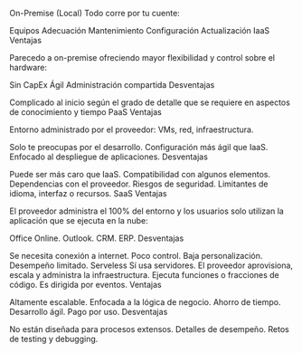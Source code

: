 On-Premise (Local)
Todo corre por tu cuente:

Equipos
Adecuación
Mantenimiento
Configuración
Actualización
IaaS
Ventajas

Parecedo a on-premise ofreciendo mayor flexibilidad y control sobre el hardware:

Sin CapEx
Ágil
Administración compartida
Desventajas

Complicado al inicio según el grado de detalle que se requiere en aspectos de conocimiento y tiempo
PaaS
Ventajas

Entorno administrado por el proveedor: VMs, red, infraestructura.

Solo te preocupas por el desarrollo.
Configuración más ágil que IaaS.
Enfocado al despliegue de aplicaciones.
Desventajas

Puede ser más caro que IaaS.
Compatibilidad con algunos elementos.
Dependencias con el proveedor.
Riesgos de seguridad.
Limitantes de idioma, interfaz o recursos.
SaaS
Ventajas

El proveedor administra el 100% del entorno y los usuarios solo utilizan la aplicación que se ejecuta en la nube:

Office Online.
Outlook.
CRM.
ERP.
Desventajas

Se necesita conexión a internet.
Poco control.
Baja personalización.
Desempeño limitado.
Serveless
Sí usa servidores.
El proveedor aprovisiona, escala y administra la infraestructura.
Ejecuta funciones o fracciones de código.
Es dirigida por eventos.
Ventajas

Altamente escalable.
Enfocada a la lógica de negocio.
Ahorro de tiempo.
Desarrollo ágil.
Pago por uso.
Desventajas

No están diseñada para procesos extensos.
Detalles de desempeño.
Retos de testing y debugging.
